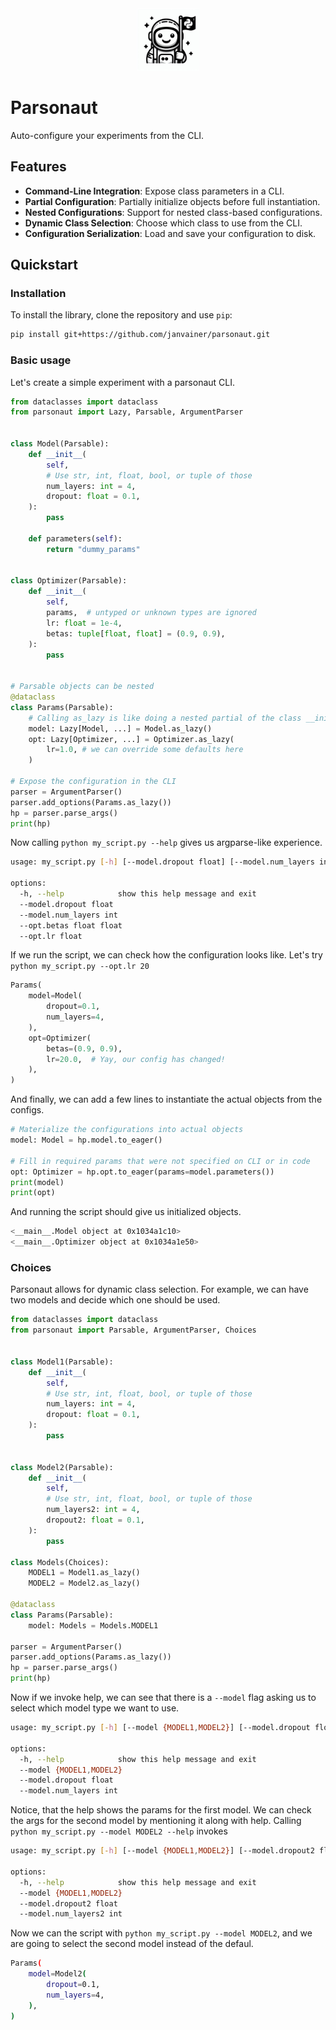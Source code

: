 <div align="center">
<img src="parsonaut.jpg" width="100" height="100" alt="Parsonaut"/>
</div>

# Parsonaut

Auto-configure your experiments from the CLI.

## Features

- **Command-Line Integration**: Expose class parameters in a CLI.
- **Partial Configuration**: Partially initialize objects before full instantiation.
- **Nested Configurations**: Support for nested class-based configurations.
- **Dynamic Class Selection**: Choose which class to use from the CLI.
- **Configuration Serialization**: Load and save your configuration to disk.

## Quickstart

### Installation

To install the library, clone the repository and use `pip`:

```bash
pip install git+https://github.com/janvainer/parsonaut.git
```

### Basic usage

Let's create a simple experiment with a parsonaut CLI.
```python
from dataclasses import dataclass
from parsonaut import Lazy, Parsable, ArgumentParser


class Model(Parsable):
    def __init__(
        self,
        # Use str, int, float, bool, or tuple of those
        num_layers: int = 4,
        dropout: float = 0.1,
    ):
        pass

    def parameters(self):
        return "dummy_params"


class Optimizer(Parsable):
    def __init__(
        self,
        params,  # untyped or unknown types are ignored
        lr: float = 1e-4,
        betas: tuple[float, float] = (0.9, 0.9),
    ):
        pass


# Parsable objects can be nested
@dataclass
class Params(Parsable):
    # Calling as_lazy is like doing a nested partial of the class __init__ function
    model: Lazy[Model, ...] = Model.as_lazy()
    opt: Lazy[Optimizer, ...] = Optimizer.as_lazy(
        lr=1.0, # we can override some defaults here
    )

# Expose the configuration in the CLI
parser = ArgumentParser()
parser.add_options(Params.as_lazy())
hp = parser.parse_args()
print(hp)
```

Now calling `python my_script.py --help` gives us argparse-like experience.

```bash
usage: my_script.py [-h] [--model.dropout float] [--model.num_layers int] [--opt.betas float float] [--opt.lr float]

options:
  -h, --help            show this help message and exit
  --model.dropout float
  --model.num_layers int
  --opt.betas float float
  --opt.lr float
```
If we run the script, we can check how the configuration looks like.
Let's try `python my_script.py --opt.lr 20`

```python
Params(
    model=Model(
        dropout=0.1,
        num_layers=4,
    ),
    opt=Optimizer(
        betas=(0.9, 0.9),
        lr=20.0,  # Yay, our config has changed!
    ),
)
```
And finally, we can add a few lines to instantiate the actual objects from the configs.


```python
# Materialize the configurations into actual objects
model: Model = hp.model.to_eager()

# Fill in required params that were not specified on CLI or in code
opt: Optimizer = hp.opt.to_eager(params=model.parameters())
print(model)
print(opt)
```

And running the script should give us initialized objects.

```bash
<__main__.Model object at 0x1034a1c10>
<__main__.Optimizer object at 0x1034a1e50>
```

### Choices
Parsonaut allows for dynamic class selection.
For example, we can have two models and decide which one should be used.

```python
from dataclasses import dataclass
from parsonaut import Parsable, ArgumentParser, Choices


class Model1(Parsable):
    def __init__(
        self,
        # Use str, int, float, bool, or tuple of those
        num_layers: int = 4,
        dropout: float = 0.1,
    ):
        pass


class Model2(Parsable):
    def __init__(
        self,
        # Use str, int, float, bool, or tuple of those
        num_layers2: int = 4,
        dropout2: float = 0.1,
    ):
        pass

class Models(Choices):
    MODEL1 = Model1.as_lazy()
    MODEL2 = Model2.as_lazy()

@dataclass
class Params(Parsable):
    model: Models = Models.MODEL1

parser = ArgumentParser()
parser.add_options(Params.as_lazy())
hp = parser.parse_args()
print(hp)
```

Now if we invoke help, we can see that there is a `--model` flag asking us to select which model type we want to use.

```bash
usage: my_script.py [-h] [--model {MODEL1,MODEL2}] [--model.dropout float] [--model.num_layers int]

options:
  -h, --help            show this help message and exit
  --model {MODEL1,MODEL2}
  --model.dropout float
  --model.num_layers int
```

Notice, that the help shows the params for the first model.
We can check the args for the second model by mentioning it along with help. Calling `python my_script.py --model MODEL2 --help` invokes

```bash
usage: my_script.py [-h] [--model {MODEL1,MODEL2}] [--model.dropout2 float] [--model.num_layers2 int]

options:
  -h, --help            show this help message and exit
  --model {MODEL1,MODEL2}
  --model.dropout2 float
  --model.num_layers2 int
```

Now we can the script with `python my_script.py --model MODEL2`, and we are going to select the second model instead of the defaul.

```bash
Params(
    model=Model2(
        dropout=0.1,
        num_layers=4,
    ),
)
```
